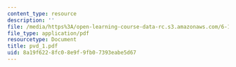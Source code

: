 ```yaml
---
content_type: resource
description: ''
file: /media/https%3A/open-learning-course-data-rc.s3.amazonaws.com/6-152j-micro-nano-processing-technology-fall-2005/8a19f6228fc08e9f9fb07393eabe5d67_pvd_1.pdf
file_type: application/pdf
resourcetype: Document
title: pvd_1.pdf
uid: 8a19f622-8fc0-8e9f-9fb0-7393eabe5d67
---
```

